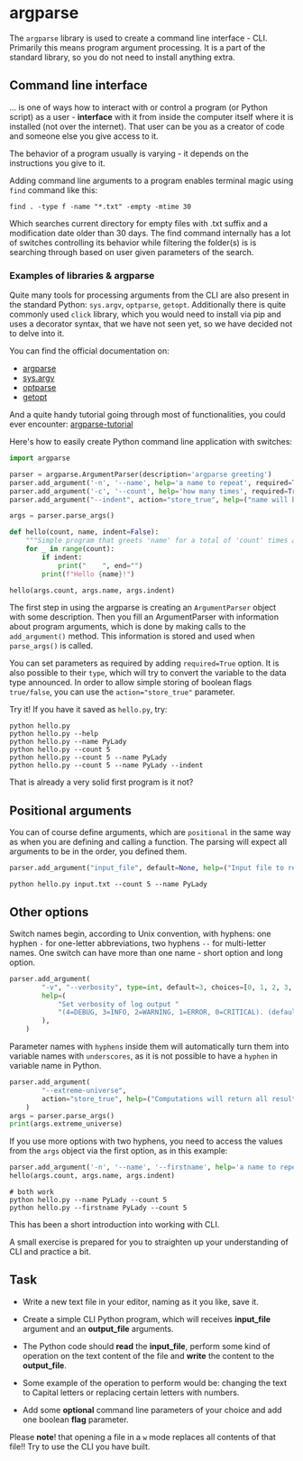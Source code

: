 argparse
========

The `argparse` library is used to create a command line interface - CLI.
Primarily this means program argument processing. It is a part of the standard library, so you do not need to
install anything extra.

## Command line interface

... is one of ways how to interact with or control a program (or Python script) as a user - **interface** with it
from inside the computer itself where it is installed (not over the internet).
That user can be you as a creator of code and someone else you give access to it.


The behavior of a program usually is varying - it depends on the instructions 
you give to it.

Adding command line arguments to a program enables terminal magic using `find` command like this:

```console
find . -type f -name "*.txt" -empty -mtime 30
```

Which searches current directory for empty files with .txt suffix and a modification date older than 30 days.
The find command internally has a lot of switches controlling its
behavior while filtering the folder(s) is is searching through
based on user given parameters of the search.

### Examples of libraries & argparse

Quite many tools for processing arguments from the CLI are also present in the standard Python:
`sys.argv`, `optparse`, `getopt`.
Additionally there is quite commonly used `click` library, which you would need to install via pip
and uses a decorator syntax, that we have not seen yet, so we have decided not to delve into it.

You can find the official documentation on:

- [argparse](https://docs.python.org/3/library/argparse.html)
- [sys.argv](https://docs.python.org/3/library/sys.html#sys.argv)
- [optparse](https://docs.python.org/3/library/optparse.html)
- [getopt](https://docs.python.org/3/library/getopt.html)

And a quite handy tutorial going through most of functionalities, you could ever encounter:
[argparse-tutorial](https://docs.python.org/3/howto/argparse.html)

Here's how to easily create Python command line application with switches:

```python
import argparse

parser = argparse.ArgumentParser(description='argparse greeting')
parser.add_argument('-n', '--name', help='a name to repeat', required=True)
parser.add_argument('-c', '--count', help='how many times', required=True, type=int)
parser.add_argument("--indent", action="store_true", help=("name will be indented by 4 spaces"))

args = parser.parse_args()

def hello(count, name, indent=False):
    """Simple program that greets 'name' for a total of 'count' times and optionally indents."""
    for _ in range(count):
        if indent:
            print("    ", end="")
        print(f"Hello {name}!")

hello(args.count, args.name, args.indent)
```

The first step in using the argparse is creating an `ArgumentParser` object with some description.
Then you fill an ArgumentParser with information about program
arguments, which is done by making calls to the `add_argument()` method.
This information is stored and used when `parse_args()` is called.

You can set parameters as required by adding `required=True` option.
It is also possible to their `type`, which will try to convert the variable to the data type announced.
In order to allow simple storing of boolean flags `true/false`, you can use the `action="store_true"` parameter.

Try it! If you have it saved as `hello.py`, try:

```console
python hello.py
python hello.py --help
python hello.py --name PyLady
python hello.py --count 5
python hello.py --count 5 --name PyLady
python hello.py --count 5 --name PyLady --indent
```

That is already a very solid first program is it not?

## Positional arguments

You can of course define arguments, which are `positional` in the same way as when you are defining and calling
a function. The parsing will expect all arguments to be in the order, you defined them.

```python
parser.add_argument("input_file", default=None, help=("Input file to read"))
```

```console
python hello.py input.txt --count 5 --name PyLady

```

## Other options

Switch names begin, according to Unix convention, with hyphens: one hyphen `-`
for one-letter abbreviations, two hyphens `--` for multi-letter names.
One switch can have more than one name - short option and long option.

```python
parser.add_argument(
        "-v", "--verbosity", type=int, default=3, choices=[0, 1, 2, 3, 4],
        help=(
            "Set verbosity of log output "
            "(4=DEBUG, 3=INFO, 2=WARNING, 1=ERROR, 0=CRITICAL). (default: 3)"
        ),
    )
```

Parameter names with `hyphens` inside them will automatically turn them into variable names 
with `underscores`, as it is not possible to have a `hyphen` in variable name in Python.

```python
parser.add_argument(
        "--extreme-universe",
        action="store_true", help=("Computations will return all results to the power of 2.")
    )
args = parser.parse_args()
print(args.extreme_universe)

```

If you use more options with two hyphens, you need to access the values from the `args`
object via the first option, as in this example:

```python
parser.add_argument('-n', '--name', '--firstname', help='a name to repeat', required=True)
hello(args.count, args.name, args.indent)
```

```console
# both work
python hello.py --name PyLady --count 5
python hello.py --firstname PyLady --count 5
```

This has been a short introduction into working with CLI.

A small exercise is prepared for you to straighten up your understanding of CLI and practice a bit.

## Task

- Write a new text file in your editor, naming as it you like, save it.

- Create a simple CLI Python program, which will receives **input_file** argument and an **output_file** arguments.

- The Python code should **read** the **input_file**, perform some kind of operation on the text content of the file and **write** the content to the **output_file**.

- Some example of the operation to perform would be: changing the text to Capital letters or replacing certain letters with numbers.

- Add some **optional** command line parameters of your choice and add one boolean **flag** parameter.

Please **note**! that opening a file in a `w` mode replaces all contents of that file!!
Try to use the CLI you have built.

